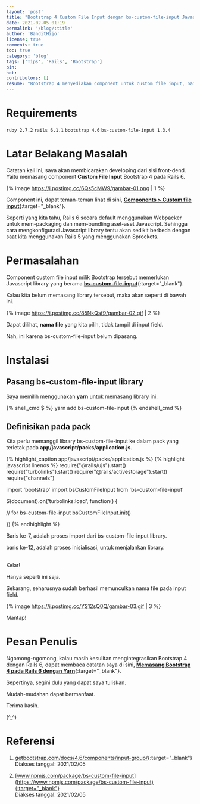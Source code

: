 ```yaml
---
layout: 'post'
title: "Bootstrap 4 Custom File Input dengan bs-custom-file-input Javascript pada Rails 6"
date: 2021-02-05 01:19
permalink: '/blog/:title'
author: 'BanditHijo'
license: true
comments: true
toc: true
category: 'blog'
tags: ['Tips', 'Rails', 'Bootstrap']
pin:
hot:
contributors: []
resume: "Bootstrap 4 menyediakan component untuk custom file input, namun component ini memiliki dependensi Javascript library yang bernama bs-custom-file-input. Catatan kali ini, saya akan membahas bagaimana cara memasang bs-custom-file-input pada Rails 6 yang menggunakan Webpacker."
---
```


# Requirements

`ruby 2.7.2` `rails 6.1.1` `bootstrap 4.6` `bs-custom-file-input 1.3.4`

# Latar Belakang Masalah

Catatan kali ini, saya akan membicarakan developing dari sisi front-dend. Yaitu memasang component **Custom File Input** Bootstrap 4 pada Rails 6.

{% image https://i.postimg.cc/6Qs5cMW9/gambar-01.png | 1 %}

Component ini, dapat teman-teman lihat di sini, [**Components > Custom file input**](https://getbootstrap.com/docs/4.6/components/input-group/#custom-file-input){:target="_blank"}.

Seperti yang kita tahu, Rails 6 secara default menggunakan Webpacker untuk mem-packaging dan mem-bundling aset-aset Javascript. Sehingga cara mengkonfigurasi Javascript library tentu akan sedikit berbeda dengan saat kita menggunakan Rails 5 yang menggunakan Sprockets.

# Permasalahan

Component custom file input milik Bootstrap tersebut memerlukan Javascript library yang berama [**bs-custom-file-input**](https://www.npmjs.com/package/bs-custom-file-input){:target="_blank"}.

Kalau kita belum memasang library tersebut, maka akan seperti di bawah ini.

{% image https://i.postimg.cc/85NkQsf9/gambar-02.gif | 2 %}

Dapat dilihat, **nama file** yang kita pilih, tidak tampil di input field.

Nah, ini karena bs-custom-file-input belum dipasang.

# Instalasi

## Pasang bs-custom-file-input library

Saya memilih menggunakan **yarn** untuk memasang library ini.

{% shell_cmd $ %}
yarn add bs-custom-file-input
{% endshell_cmd %}


## Definisikan pada pack

Kita perlu memanggil library bs-custom-file-input ke dalam pack yang terletak pada **app/javascript/packs/application.js**.

{% highlight_caption app/javascript/packs/application.js %}
{% highlight javascript linenos %}
require("@rails/ujs").start()
require("turbolinks").start()
require("@rails/activestorage").start()
require("channels")

import 'bootstrap'
import bsCustomFileInput from 'bs-custom-file-input'

$(document).on('turbolinks:load', function() {

  // for bs-custom-file-input
  bsCustomFileInput.init()

})
{% endhighlight %}

Baris ke-7, adalah proses import dari bs-custom-file-input library.

baris ke-12, adalah proses inisialisasi, untuk menjalankan library.

<br>
Kelar!

Hanya seperti ini saja.

Sekarang, seharusnya sudah berhasil memunculkan nama file pada input field.

{% image https://i.postimg.cc/YS12sQ0Q/gambar-03.gif | 3 %}

Mantap!










# Pesan Penulis

Ngomong-ngomong, kalau masih kesulitan mengintegrasikan Bootstrap 4 dengan Rails 6, dapat membaca catatan saya di sini, [**Memasang Bootstrap 4 pada Rails 6 dengan Yarn**](/blog/memasang-bootstrap-pada-rails-menggunakan-yarn){:target="_blank"}.

Sepertinya, segini dulu yang dapat saya tuliskan.

Mudah-mudahan dapat bermanfaat.

Terima kasih.

(^_^)




# Referensi

1. [getbootstrap.com/docs/4.6/components/input-group/](https://getbootstrap.com/docs/4.6/components/input-group/){:target="_blank"}
<br>Diakses tanggal: 2021/02/05

2. [www.npmjs.com/package/bs-custom-file-input](https://www.npmjs.com/package/bs-custom-file-input){:target="_blank"}
<br>Diakses tanggal: 2021/02/05
